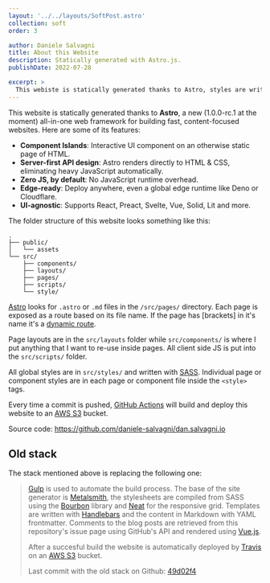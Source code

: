```yaml
---
layout: '../../layouts/SoftPost.astro'
collection: soft
order: 3

author: Daniele Salvagni
title: About this Website
description: Statically generated with Astro.js.
publishDate: 2022-07-28

excerpt: >
  This webiste is statically generated thanks to Astro, styles are written in SASS and content in Markdown. Every time a commit is pushed, Github Actions will deploy this website to an AWS S3 bucket.
---
```


This website is statically generated thanks to **Astro**, a new (1.0.0-rc.1 at
the moment) all-in-one web framework for building fast, content-focused
websites. Here are some of its features:

- **Component Islands**: Interactive UI component on an otherwise static page of
  HTML.
- **Server-first API design**: Astro renders directly to HTML & CSS, eliminating
  heavy JavaScript automatically.
- **Zero JS, by default**: No JavaScript runtime overhead.
- **Edge-ready**: Deploy anywhere, even a global edge runtime like Deno or
  Cloudflare.
- **UI-agnostic**: Supports React, Preact, Svelte, Vue, Solid, Lit and more.

The folder structure of this website looks something like this:

```
.
├── public/
│   └── assets
└── src/
    ├── components/
    ├── layouts/
    ├── pages/
    ├── scripts/
    └── style/
```

[Astro](https://astro.build/) looks for `.astro` or `.md` files in the
`/src/pages/` directory. Each page is exposed as a route based on its file name.
If the page has [brackets] in it's name it's a
[dynamic route](https://docs.astro.build/en/core-concepts/routing/).

Page layouts are in the `src/layouts` folder while `src/components/` is where I
put anything that I want to re-use inside pages. All client side JS is put into
the `src/scripts/` folder.

All global styles are in `src/styles/` and written with
[SASS](https://sass-lang.com/). Individual page or component styles are in each
page or component file inside the `<style>` tags.

Every time a commit is pushed,
[GitHub Actions](https://github.com/features/actions) will build and deploy this
website to an [AWS S3](https://aws.amazon.com/s3/) bucket.

Source code: https://github.com/daniele-salvagni/dan.salvagni.io

## Old stack

The stack mentioned above is replacing the following one:

> [Gulp](http://gulpjs.com/) is used to automate the build process. The base of
> the site generator is [Metalsmith](http://www.metalsmith.io/), the stylesheets
> are compiled from SASS using the [Bourbon](http://bourbon.io/) library and
> [Neat](https://neat.bourbon.io/) for the responsive grid. Templates are
> written with [Handlebars](http://handlebarsjs.com/) and the content in
> Markdown with YAML frontmatter. Comments to the blog posts are retrieved from
> this repository's issue page using GitHub's API and rendered using
> [Vue.js](https://vuejs.org).
>
> After a succesful build the website is automatically deployed by
> [Travis](https://travis-ci.org/) on an [AWS S3](https://aws.amazon.com/s3/)
> bucket.
>
> Last commit with the old stack on Github:
> [49d02f4](https://github.com/daniele-salvagni/dan.salvagni.io/tree/8683abe17b23604994093feea37b9d0b1656da4d)

<style>
.badges {
    text-align: center;
    margin: 1em 0;
}

.badges img {
    display:inline-block;
}
</style>
